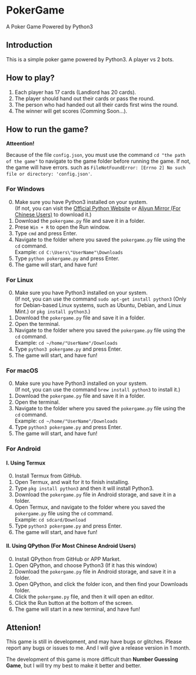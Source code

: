 # PokerGame
 A Poker Game Powered by Python3

## Introduction
This is a simple poker game powered by Python3. A player vs 2 bots.

## How to play?
1. Each player has 17 cards (Landlord has 20 cards).
2. The player should hand out their cards or pass the round.
3. The person who had handed out all their cards first wins the round.
4. The winner will get scores (Comming Soon...).

## How to run the game?

**Atteention!**

Because of the file `config.json`, you must use the command `cd "the path of the game"` to navigate to the game folder before running the game. If not, the game will have errors. such as `FileNotFoundError: [Errno 2] No such file or directory: 'config.json'`.

### For Windows

0. Make sure you have Python3 installed on your system.<br/>
   (If not, you can visit the [Official Python Website](https://www.python.org/downloads/) or [Aliyun Mirror (For Chinese Users)](https://mirrors.aliyun.com/python-release/windows/) to download it.)
1. Download the `pokergame.py` file and save it in a folder.
2. Prese `Win + R` to open the Run window.
3. Type `cmd` and press Enter.
4. Navigate to the folder where you saved the `pokergame.py` file using the `cd` command.<br/>
   Example: `cd C:\Users\"UserName"\Downloads`
5. Type `python pokergame.py` and press Enter.
6. The game will start, and have fun!

### For Linux

0. Make sure you have Python3 installed on your system.<br/>
   (If not, you can use the command `sudo apt-get install python3` (Only for Debian-based Linux systems, such as Ubuntu, Debian, and Linux Mint.) or `pkg install python3`.)
1. Download the `pokergame.py` file and save it in a folder.
2. Open the terminal.
3. Navigate to the folder where you saved the `pokergame.py` file using the `cd` command.<br/>
   Example: `cd ~/home/"UserName"/Downloads`
4. Type `python3 pokergame.py` and press Enter.
5. The game will start, and have fun!

### For macOS

0. Make sure you have Python3 installed on your system.<br/>
   (If not, you can use the command `brew install python3` to install it.)
1. Download the `pokergame.py` file and save it in a folder.
2. Open the terminal.
3. Navigate to the folder where you saved the `pokergame.py` file using the `cd` command.<br/>
   Example: `cd ~/home/"UserName"/Downloads`
4. Type `python3 pokergame.py` and press Enter.
5. The game will start, and have fun!

### For Android

#### I. Using Termux

0. Install Termux from GitHub.
1. Open Termux, and wait for it to finish installing.
2. Type `pkg install python3` and then it will install Python3.
3. Download the `pokergame.py` file in Android storage, and save it in a folder.
4. Open Termux, and navigate to the folder where you saved the `pokergame.py` file using the `cd` command.<br/>
   Example: `cd sdcard/Download`
5. Type `python3 pokergame.py` and press Enter.
6. The game will start, and have fun!

#### II. Using QPython (For Most Chinese Android Users)

0. Install QPython from GitHub or APP Market.
1. Open QPython, and choose Python3 (If it has this window)
2. Download the `pokergame.py` file in Android storage, and save it in a folder.
3. Open QPython, and click the folder icon, and then find your Downloads folder.
4. Click the `pokergame.py` file, and then it will open an editor.
5. Click the Run button at the bottom of the screen.
6. The game will start in a new terminal, and have fun!

## Attenion!

This game is still in development, and may have bugs or glitches. Please report any bugs or issues to me. And I will give a release version in 1 month.

The development of this game is more difficult than **Number Guessing Game**, but I will try my best to make it better and better.